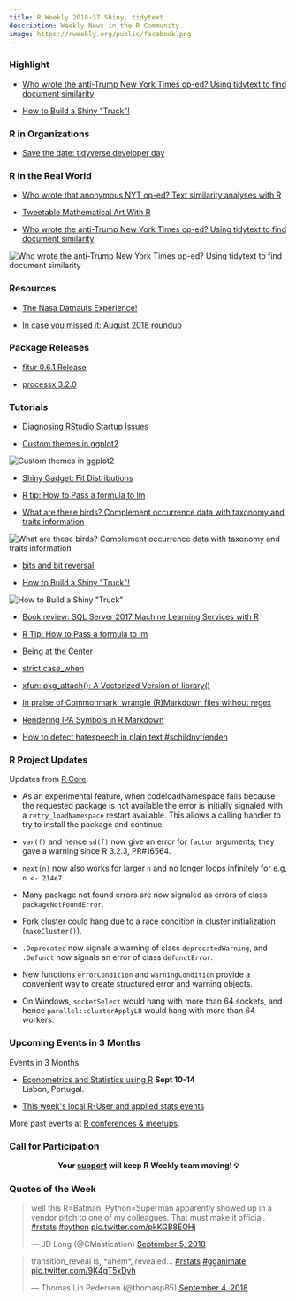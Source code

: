 ```yaml
---
title: R Weekly 2018-37 Shiny, tidytext
description: Weekly News in the R Community.
image: https://rweekly.org/public/facebook.png
---
```


###  Highlight

+ [Who wrote the anti-Trump New York Times op-ed? Using tidytext to find document similarity](http://varianceexplained.org/r/op-ed-text-analysis/)

+ [How to Build a Shiny "Truck"!](https://rviews.rstudio.com/2018/09/04/how-to-build-shiny-trucks-not-shiny-cars/)

###  R in Organizations

+ [Save the date: tidyverse developer day](https://www.tidyverse.org/articles/2018/08/tidyverse-developer-day/)

### R in the Real World

+ [Who wrote that anonymous NYT op-ed? Text similarity analyses with R](http://blog.revolutionanalytics.com/2018/09/anonymous-nyt-op-ed.html)

+ [Tweetable Mathematical Art With R](https://fronkonstin.com/2018/09/06/tweetable-mathematical-art-with-r/)

+ [Who wrote the anti-Trump New York Times op-ed? Using tidytext to find document similarity](http://varianceexplained.org/r/op-ed-text-analysis/)

![Who wrote the anti-Trump New York Times op-ed? Using tidytext to find document similarity](https://raw.githubusercontent.com/rweekly/image/master/2018/trump-0910.png)


###  Resources

+ [The Nasa Datnauts Experience!](https://www.littlemissdata.com/blog/nasadatanauts)


+ [In case you missed it: August 2018 roundup](http://blog.revolutionanalytics.com/2018/09/in-case-you-missed-it-august-2018-roundup.html)

### Package Releases

+ [fitur 0.6.1 Release](https://roh.engineering/post/fitur-0-6-1-release/)

+ [processx 3.2.0](https://www.tidyverse.org/articles/2018/09/processx-3.2.0/)

###  Tutorials

+ [Diagnosing RStudio Startup Issues](https://datawookie.netlify.com/blog/2018/09/diagnosing-rstudio-startup-issues/)

+ [Custom themes in ggplot2](https://www.statworx.com/de/blog/custom-themes-in-ggplot2/)

![Custom themes in ggplot2](https://www.statworx.com/wp-content/uploads/customized-theme.png)

+ [Shiny Gadget: Fit Distributions](https://roh.engineering/post/shiny-gadget-fit-distributions/)


+ [R tip: How to Pass a formula to lm](http://www.win-vector.com/blog/2018/09/r-tip-how-to-pass-a-formula-to-lm/)

+ [What are these birds? Complement occurrence data with taxonomy and traits information](https://ropensci.org/blog/2018/09/04/birds-taxo-traits/)

![What are these birds? Complement occurrence data with taxonomy and traits information](https://d33wubrfki0l68.cloudfront.net/360d92990c04cca9e188a3b82aa059eff1908a52/7f5cc/img/blog-images/2018-09-04-birds-taxo-traits/unnamed-chunk-9-1.png)

+ [bits and bit reversal](https://coolbutuseless.github.io/2018/09/04/bits-and-bit-reversal/)

+ [How to Build a Shiny "Truck"!](https://rviews.rstudio.com/2018/09/04/how-to-build-shiny-trucks-not-shiny-cars/)

![How to Build a Shiny "Truck"](https://rviews.rstudio.com/post/2018-08-28-wolf-trucks_files/apps.png)

+ [Book review: SQL Server 2017 Machine Learning Services with R](http://blog.revolutionanalytics.com/2018/09/sql-server-2017-book-review.html)


+ [R Tip: How to Pass a formula to lm](http://www.win-vector.com/blog/2018/09/r-tip-how-to-pass-a-formula-to-lm/)


+ [Being at the Center](https://simplystatistics.org/2018/09/07/being-at-the-center/)

+ [strict case_when](https://coolbutuseless.github.io/2018/09/06/strict-case_when/)

+ [xfun::pkg_attach(): A Vectorized Version of library()](https://yihui.name/en/2018/09/xfun-pkg-attach/)

+ [In praise of Commonmark: wrangle (R)Markdown files without regex](https://ropensci.org/technotes/2018/09/05/commonmark/)

+ [Rendering IPA Symbols in R Markdown](https://liao961120.github.io/2018/09/06/ipa-symbols.html)

+ [How to detect hatespeech in plain text #schildnvrienden](http://www.bnosac.be/index.php/blog/80-how-to-detect-hatespeech-in-plain-text-schildnvrienden)

<!--<div class="post-more-begi
n"></div><div class="post-more-end"></div>-->

###  R Project Updates

Updates from [R Core](http://developer.r-project.org/blosxom.cgi/R-devel/NEWS):

+ As an experimental feature, when codeloadNamespace fails because the requested package is not available the error is initially signaled with a `retry_loadNamespace` restart available. This allows a calling handler to try to install the package and continue.

+ `var(f)` and hence `sd(f)` now give an error for `factor` arguments; they gave a warning since R 3.2.3, PR#16564.

+ `next(n)` now also works for larger `n` and no longer loops infinitely for e.g, `n <- 214e7`.

+ Many package not found errors are now signaled as errors of class `packageNotFoundError`.

+ Fork cluster could hang due to a race condition in cluster initialization (`makeCluster()`).

+ `.Deprecated` now signals a warning of class `deprecatedWarning`, and `.Defunct` now signals an error of class `defunctError`.

+ New functions `errorCondition` and `warningCondition` provide a convenient way to create structured error and warning objects.

+ On Windows, `socketSelect` would hang with more than 64 sockets, and hence `parallel::clusterApplyLB` would hang with more than 64 workers.

###  Upcoming Events in 3 Months

Events in 3 Months:

+ [Econometrics and Statistics using R](http://gades-training.com/en/cursos/Econometrics-and-Statistics-Using-R) **Sept 10-14** <br />
Lisbon, Portugal.

+ [This week's local R-User and applied stats events](https://community.rstudio.com/c/irl)

More past events at [R conferences & meetups](https://conf.rweekly.org).

###  Call for Participation

<p class="hide-support added-hostname support-rweekly" style="text-align: center;font-weight: bold;">Your <a class="non-visited externalLink" href="https://www.patreon.com/rweekly" onclick="pas(this)">support</a> will keep R Weekly team moving! 💡</p>

###  Quotes of the Week

<blockquote class="twitter-tweet" data-lang="en"><p lang="en" dir="ltr">well this R=Batman, Python=Superman apparently showed up in a vendor pitch to one of my colleagues. That must make it official. <a href="https://twitter.com/hashtag/rstats?src=hash&amp;ref_src=twsrc%5Etfw">#rstats</a> <a href="https://twitter.com/hashtag/python?src=hash&amp;ref_src=twsrc%5Etfw">#python</a> <a href="https://t.co/pkKGB8EOHj">pic.twitter.com/pkKGB8EOHj</a></p>&mdash; JD Long (@CMastication) <a href="https://twitter.com/CMastication/status/1037486624500854784?ref_src=twsrc%5Etfw">September 5, 2018</a></blockquote>

<blockquote class="twitter-tweet" data-lang="en"><p lang="en" dir="ltr">transition_reveal is, *ahem*, revealed... <a href="https://twitter.com/hashtag/rstats?src=hash&amp;ref_src=twsrc%5Etfw">#rstats</a> <a href="https://twitter.com/hashtag/gganimate?src=hash&amp;ref_src=twsrc%5Etfw">#gganimate</a> <a href="https://t.co/9K4gT5xDyh">pic.twitter.com/9K4gT5xDyh</a></p>&mdash; Thomas Lin Pedersen (@thomasp85) <a href="https://twitter.com/thomasp85/status/1036915662025895936?ref_src=twsrc%5Etfw">September 4, 2018</a></blockquote>


